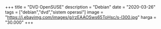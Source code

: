 +++
title = "DVD OpenSUSE"
description = "Debian"
date = "2020-03-26"
tags = ["debian","dvd","sistem operasi"]
image = "https://i.ebayimg.com/images/g/rzEAAOSws65ToHsc/s-l300.jpg"
harga = "30.000"
+++
